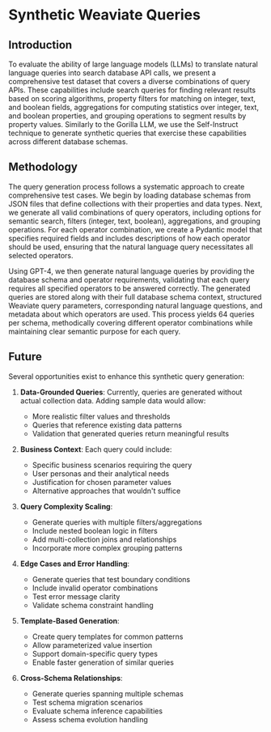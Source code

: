 # Synthetic Weaviate Queries

## Introduction

To evaluate the ability of large language models (LLMs) to translate natural language queries into search database API calls, we present a comprehensive test dataset that covers a diverse combinations of query APIs. These capabilities include search queries for finding relevant results based on scoring algorithms, property filters for matching on integer, text, and boolean fields, aggregations for computing statistics over integer, text, and boolean properties, and grouping operations to segment results by property values. Similarly to the Gorilla LLM, we use the Self-Instruct technique to generate synthetic queries that exercise these capabilities across different database schemas.

## Methodology

The query generation process follows a systematic approach to create comprehensive test cases. We begin by loading database schemas from JSON files that define collections with their properties and data types. Next, we generate all valid combinations of query operators, including options for semantic search, filters (integer, text, boolean), aggregations, and grouping operations. For each operator combination, we create a Pydantic model that specifies required fields and includes descriptions of how each operator should be used, ensuring that the natural language query necessitates all selected operators.

Using GPT-4, we then generate natural language queries by providing the database schema and operator requirements, validating that each query requires all specified operators to be answered correctly. The generated queries are stored along with their full database schema context, structured Weaviate query parameters, corresponding natural language questions, and metadata about which operators are used. This process yields 64 queries per schema, methodically covering different operator combinations while maintaining clear semantic purpose for each query.

## Future

Several opportunities exist to enhance this synthetic query generation:

1. **Data-Grounded Queries**: Currently, queries are generated without actual collection data. Adding sample data would allow:
   - More realistic filter values and thresholds
   - Queries that reference existing data patterns
   - Validation that generated queries return meaningful results

2. **Business Context**: Each query could include:
   - Specific business scenarios requiring the query
   - User personas and their analytical needs
   - Justification for chosen parameter values
   - Alternative approaches that wouldn't suffice

3. **Query Complexity Scaling**:
   - Generate queries with multiple filters/aggregations
   - Include nested boolean logic in filters
   - Add multi-collection joins and relationships
   - Incorporate more complex grouping patterns

4. **Edge Cases and Error Handling**:
   - Generate queries that test boundary conditions
   - Include invalid operator combinations
   - Test error message clarity
   - Validate schema constraint handling

5. **Template-Based Generation**:
   - Create query templates for common patterns
   - Allow parameterized value insertion
   - Support domain-specific query types
   - Enable faster generation of similar queries

6. **Cross-Schema Relationships**:
   - Generate queries spanning multiple schemas
   - Test schema migration scenarios
   - Evaluate schema inference capabilities
   - Assess schema evolution handling